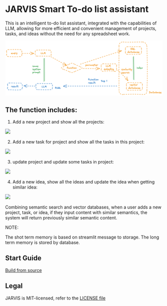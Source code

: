 # JARVIS Smart To-do list assistant 

This is an intelligent to-do list assistant, integrated with the capabilities of LLM, allowing for more efficient and convenient management of projects, tasks, and ideas without the need for any spreadsheet work.

![](./resource/structure.png)

## The function includes:

1. Add a new project and show all the projects: 

![](resource/project.gif)

2. Add a new task for project and show all the tasks in this project:

![](resource/task.gif)

3. update project and update some tasks in project:

![](resource/update.gif)

4. Add a new idea, show all the ideas and update the idea when getting similar idea:

![](resource/idea.gif)

Combining semantic search and vector databases, when a user adds a new project, task, or idea, if they input content with similar semantics, the system will return previously similar semantic content.

NOTE:

The shot term memory is based on streamlit message to storage.
The long term memory is stored by database.

## Start Guide

[Build from source](deploy.md)

## Legal

JARVIS is MIT-licensed, refer to the [LICENSE file](LICENSE)